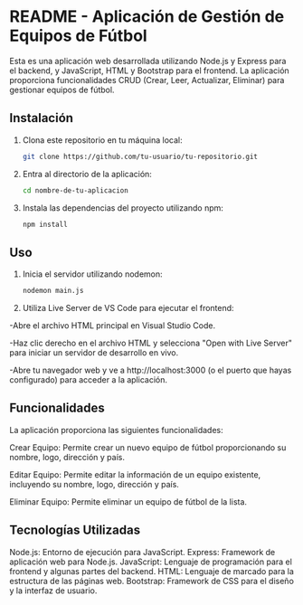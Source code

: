 # README - Aplicación de Gestión de Equipos de Fútbol

Esta es una aplicación web desarrollada utilizando Node.js y Express para el backend, y JavaScript, HTML y Bootstrap para el frontend. La aplicación proporciona funcionalidades CRUD (Crear, Leer, Actualizar, Eliminar) para gestionar equipos de fútbol.

## Instalación

1. Clona este repositorio en tu máquina local:

    ```bash
    git clone https://github.com/tu-usuario/tu-repositorio.git
    ```

2. Entra al directorio de la aplicación:

    ```bash
    cd nombre-de-tu-aplicacion
    ```

3. Instala las dependencias del proyecto utilizando npm:

    ```bash
    npm install
    ```
## Uso

1. Inicia el servidor utilizando nodemon:

    ```bash
    nodemon main.js
    ```

2. Utiliza Live Server de VS Code para ejecutar el frontend:

-Abre el archivo HTML principal en Visual Studio Code.

-Haz clic derecho en el archivo HTML y selecciona "Open with Live Server" para iniciar un servidor de desarrollo en vivo.

-Abre tu navegador web y ve a http://localhost:3000 (o el puerto que hayas configurado) para acceder a la aplicación.

## Funcionalidades

La aplicación proporciona las siguientes funcionalidades:

Crear Equipo: Permite crear un nuevo equipo de fútbol proporcionando su nombre, logo, dirección y país.

Editar Equipo: Permite editar la información de un equipo existente, incluyendo su nombre, logo, dirección y país.

Eliminar Equipo: Permite eliminar un equipo de fútbol de la lista.

## Tecnologías Utilizadas

Node.js: Entorno de ejecución para JavaScript.
Express: Framework de aplicación web para Node.js.
JavaScript: Lenguaje de programación para el frontend y algunas partes del backend.
HTML: Lenguaje de marcado para la estructura de las páginas web.
Bootstrap: Framework de CSS para el diseño y la interfaz de usuario.